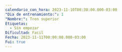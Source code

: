 ```yaml
---
calendario_con_hora: 2023-11-10T08:30:00.000-03:00
"Dia de entrenamiento:": 1
"Nombre:": Tren superior
Etiquetas:
  - Sin empezar
Dificultad: Facil
Fecha: 2023-11-11T00:00:00.000-03:00
Fui: true
---
```

